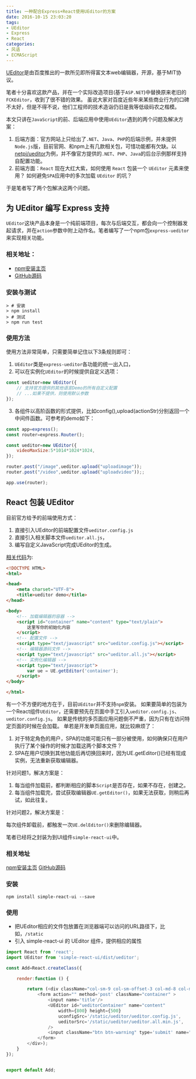 ```yaml
---
title: 一种配合Express+React使用UEditor的方案
date: 2016-10-15 23:03:20
tags:
- UEditor
- Express
- React
categories:
- 风语
- ECMAScript
---
```


[UEditor](http://ueditor.baidu.com/website/index.html)是由百度推出的一款所见即所得富文本web编辑器，开源，基于MIT协议。

笔者十分喜欢这款产品，并在一个实际改造项目(基于`ASP.NET`)中替换原来老旧的`FCKEditor`，收到了很不错的效果。
虽说大家对百度近些年来某些商业行为的口碑不太好，但是不得不说，他们工程师的技术造诣仍旧是我等低级码农之楷模。

本文只讲在`JavaScript`的前、后端应用中使用`UEditor`遇到的两个问题及解决方案：
1. 后端方面：官方网站上只给出了`.NET`、`Java`、`PHP`的后端示例，并未提供`Node.js`版，目前官网、和npm上有几款相关包，可惜功能都有欠缺。以[netpi/ueditor](https://github.com/netpi/ueditor/)为例，并不像官方提供的`.NET`、`PHP`、`Java`的后台示例那样支持自配置功能。
2. 前端方面：`React` 现在大红大紫，如何使用 `React` 包装一个 `UEditor` 元素来使用？ 如何避免`SPA`应用中的多次加载 `UEditor` 的坑？

于是笔者写了两个包解决这两个问题。

## 为 UEditor 编写 Express 支持

`UEditor`这块产品本身是一个纯前端项目，每次与后端交互，都会向一个控制器发起请求，并在`action`参数中附上动作名。笔者编写了一个npm包`express-ueditor`来实现相关功能。

### 相关地址：

* [npm安装主页](https://www.npmjs.com/package/express-ueditor)
* [GitHub源码](https://github.com/newbienewbie/express-ueditor)

### 安装与测试

```
> # 安装
> npm install
> # 测试
> npm run test
```

### 使用方法

使用方法非常简单，只需要简单记住以下3条规则即可：

1. `UEditor`类是`express-ueditor`各功能的统一出入口，
2. 可以在实例化`UEditor`的时候提供自定义选项：
```JavaScript
const ueditor=new UEditor({
    // 支持官方提供的其他语言Demo的所有自定义配置
    // ...如果不提供，则使用默认参数
});
```
3. 各组件以高阶函数的形式提供，比如config(),upload(actionStr)分别返回一个中间件函数。可参考的demo如下：
```JavaScript
const app=express();
const router=express.Router();

const ueditor=new UEditor({
    videoMaxSize:5*1014*1024*1024,  
});

router.post("/image",ueditor.upload("uploadimage"));
router.post("/video",ueditor.upload("uploadvideo"));;

app.use(router);
```

## React 包装 UEditor

目前官方给予的前端使用方式：

1. 直接引入UEditor的前端配置文件`ueditor.config.js`
2. 直接引入相关脚本文件`ueditor.all.js`，
3. 编写自定义JavaScript完成UEditor的生成。

[相关代码](http://fex.baidu.com/ueditor)为:

```HTML
<!DOCTYPE HTML>
<html>

<head>
    <meta charset="UTF-8">
    <title>ueditor demo</title>
</head>

<body>
    <!-- 加载编辑器的容器 -->
    <script id="container" name="content" type="text/plain">
        这里写你的初始化内容
    </script>
    <!-- 配置文件 -->
    <script type="text/javascript" src="ueditor.config.js"></script>
    <!-- 编辑器源码文件 -->
    <script type="text/javascript" src="ueditor.all.js"></script>
    <!-- 实例化编辑器 -->
    <script type="text/javascript">
        var ue = UE.getEditor('container');
    </script>
</body>

</html>
```

有一个不方便的地方在于，目前`UEditor`并不支持`npm`安装。
如果要简单的包装为一个React组件`UEditor`，还需要预先在页面中手工引入`ueditor.config.js`、`ueditor.config.js`。
如果是传统的多页面应用问题倒不严重，因为只有在访问特定页面的时候在会加载。
单若是开发单页面应用，就比较麻烦了：
1. 对于特定角色的用户，SPA的功能可能只有一部分被使用，如何确保只在用户执行了某个操作的时候才加载这两个脚本文件？
2. SPA在用户切换到其他功能后再切换回来时，因为UE.getEditor()已经有现成实例，无法重新获取编辑器。

针对问题1，解决方案是：

1. 每当组件加载前，都判断相应的脚本`Script`是否存在，如果不存在，创建之。
2. 每当组件加载完，尝试获取编辑器`UE.getEditor()`，如果无法获取，则稍后再试，如此往复。

针对问题2，解决方案是：

每次组件卸载前，都触发一次`UE.delEditor()`来删除编辑器。

笔者已经将之封装为到UI组件`simple-react-ui`中。

### 相关地址

[npm安装主页](https://www.npmjs.com/package/simple-react-ui)
[GitHub源码](https://github.com/newbienewbie/simple-react-ui)

### 安装

```
npm install simple-react-ui --save
```

### 使用

* 把UEditor相应的文件包放置在浏览器端可以访问的URL路径下，比如，`/static`
* 引入 simple-react-ui 的 UEditor 组件，提供相应的属性

```JavaScript
import React from 'react';
import UEditor from 'simple-react-ui/dist/ueditor';

const Add=React.createClass({

    render:function () {

        return (<div className="col-sm-9 col-sm-offset-3 col-md-8 col-md-offset-2 main">
            <form action="" method='post' className="container" >
                <input name='title'/>
                <UEditor id="ueditorContainer" name="content" 
                    width={800} height={500} 
                    uconfigSrc='/static/ueditor/ueditor.config.js',
                    ueditorSrc='/static/ueditor/ueditor.all.min.js',
                />
                <input className="btn btn-warning" type='submit' name="提交" value='提交'/>
            </form>
        </div>);
    }
});


export default Add;
```

